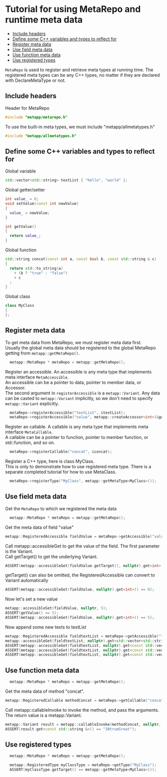 # Tutorial for using MetaRepo and runtime meta data
<!--begintoc-->
* [Include headers](#a2_1)
* [Define some C++ variables and types to reflect for](#a2_2)
* [Register meta data](#a2_3)
* [Use field meta data](#a2_4)
* [Use function meta data](#a2_5)
* [Use registered types](#a2_6)
<!--endtoc-->

`MetaRepo` is used to register and retrieve meta types at running time.
The registered meta types can be any C++ types, no matter if they are declared with DeclareMetaType or not.   

<a id="a2_1"></a>
## Include headers
Header for MetaRepo

```c++
#include "metapp/metarepo.h"
```

To use the built-in meta types, we must include "metapp/allmetatypes.h"

```c++
#include "metapp/allmetatypes.h"
```

<a id="a2_2"></a>
## Define some C++ variables and types to reflect for

Global variable

```c++
std::vector<std::string> textList { "hello", "world" };
```

Global getter/setter

```c++
int value_ = 0;
void setValue(const int newValue)
{
  value_ = newValue;
}

int getValue()
{
  return value_;
}
```

Global function

```c++
std::string concat(const int a, const bool b, const std::string & c)
{
  return std::to_string(a)
    + (b ? "true" : "false")
    + c
  ;
}
```

Global class

```c++
class MyClass
{
};
```

<a id="a2_3"></a>
## Register meta data

To get meta data from MetaRepo, we must register meta data first.  
Usually the global meta data should be registered to the global MetaRepo getting from `metapp::getMetaRepo()`.

```c++
  metapp::MetaRepo * metaRepo = metapp::getMetaRepo();
```

Register an accessible. An accessible is any meta type that implements meta interface `MetaAccessible`.  
An accessible can be a pointer to data, pointer to member data, or Accessor.  
The second argument in `registerAccessible` is a `metapp::Variant`. Any data can be casted to `metapp::Variant`
implicitly, so we don't need to specify `metapp::Variant` explicitly.

```c++
  metaRepo->registerAccessible("textList", &textList);
  metaRepo->registerAccessible("value", metapp::createAccessor<int>(&getValue, &setValue));
```

Register an callable. A callable is any meta type that implements meta interface `MetaCallable`.  
A callable can be a pointer to function, pointer to member function, or std::function, and so on.  

```c++
  metaRepo->registerCallable("concat", &concat);
```

Register a C++ type, here is class MyClass.  
This is only to demonstrate how to use registered meta type. There is a separate completed tutorial for how to use MetaClass.  

```c++
  metaRepo->registerType("MyClass", metapp::getMetaType<MyClass>());
```

<a id="a2_4"></a>
## Use field meta data

Get the `MetaRepo` to which we registered the meta data

```c++
  metapp::MetaRepo * metaRepo = metapp::getMetaRepo();
```

Get the meta data of field "value"

```c++
metapp::RegisteredAccessible fieldValue = metaRepo->getAccessible("value");
```

Call metapp::accessibleGet to get the value of the field. The first parameter is the Variant.  
Call getTarget() to get the underlying Variant.

```c++
ASSERT(metapp::accessibleGet(fieldValue.getTarget(), nullptr).get<int>() == 0);
```

getTarget() can also be omitted, the RegisteredAccessible can convert to Variant automatically

```c++
ASSERT(metapp::accessibleGet(fieldValue, nullptr).get<int>() == 0);
```

Now let's set a new value

```c++
metapp::accessibleSet(fieldValue, nullptr, 5);
ASSERT(getValue() == 5);
ASSERT(metapp::accessibleGet(fieldValue, nullptr).get<int>() == 5);
```

Now append some new texts to textList

```c++
metapp::RegisteredAccessible fieldtextList = metaRepo->getAccessible("textList");
metapp::accessibleGet(fieldtextList, nullptr).get<std::vector<std::string> &>().push_back("good");
ASSERT(metapp::accessibleGet(fieldtextList, nullptr).get<const std::vector<std::string> &>()[0] == "hello");
ASSERT(metapp::accessibleGet(fieldtextList, nullptr).get<const std::vector<std::string> &>()[1] == "world");
ASSERT(metapp::accessibleGet(fieldtextList, nullptr).get<const std::vector<std::string> &>()[2] == "good");
```

<a id="a2_5"></a>
## Use function meta data

```c++
  metapp::MetaRepo * metaRepo = metapp::getMetaRepo();
```

Get the meta data of method "concat".

```c++
metapp::RegisteredCallable methodConcat = metaRepo->getCallable("concat");
```

Call metapp::callableInvoke to invoke the method, and pass the arguments.  
The return value is a metapp::Variant.

```c++
metapp::Variant result = metapp::callableInvoke(methodConcat, nullptr, 38, true, "Great");
ASSERT(result.get<const std::string &>() == "38trueGreat");
```

<a id="a2_6"></a>
## Use registered types

```c++
  metapp::MetaRepo * metaRepo = metapp::getMetaRepo();

  metapp::RegisteredType myClassType = metaRepo->getType("MyClass");
  ASSERT(myClassType.getTarget() == metapp::getMetaType<MyClass>());
```